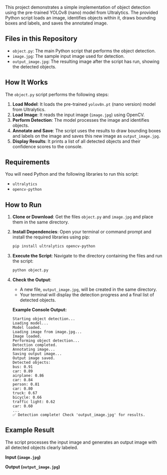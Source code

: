 
This project demonstrates a simple implementation of object detection using the pre-trained YOLOv8 (nano) model from Ultralytics. The provided Python script loads an image, identifies objects within it, draws bounding boxes and labels, and saves the annotated image.

## Files in this Repository

  * `object.py`: The main Python script that performs the object detection.
  * `image.jpg`: The sample input image used for detection.
  * `output_image.jpg`: The resulting image after the script has run, showing the detected objects.

## How It Works

The `object.py` script performs the following steps:

1.  **Load Model**: It loads the pre-trained `yolov8n.pt` (nano version) model from Ultralytics.
2.  **Load Image**: It reads the input image (`image.jpg`) using OpenCV.
3.  **Perform Detection**: The model processes the image and identifies objects.
4.  **Annotate and Save**: The script uses the results to draw bounding boxes and labels on the image and saves this new image as `output_image.jpg`.
5.  **Display Results**: It prints a list of all detected objects and their confidence scores to the console.

## Requirements

You will need Python and the following libraries to run this script:

  * `ultralytics`
  * `opencv-python`

## How to Run

1.  **Clone or Download**: Get the files `object.py` and `image.jpg` and place them in the same directory.

2.  **Install Dependencies**: Open your terminal or command prompt and install the required libraries using pip:

    ```bash
    pip install ultralytics opencv-python
    ```

3.  **Execute the Script**: Navigate to the directory containing the files and run the script:

    ```bash
    python object.py
    ```

4.  **Check the Output**:

      * A new file, `output_image.jpg`, will be created in the same directory.
      * Your terminal will display the detection progress and a final list of detected objects.

    **Example Console Output:**

    ```
    Starting object detection...
    Loading model...
    Model loaded.
    Loading image from image.jpg...
    Image loaded.
    Performing object detection...
    Detection completed.
    Annotating image...
    Saving output image...
    Output image saved.
    Detected objects:
    bus: 0.91
    car: 0.89
    airplane: 0.86
    car: 0.84
    person: 0.81
    car: 0.80
    truck: 0.67
    bicycle: 0.66
    traffic light: 0.62
    car: 0.60
    ...
    ✅ Detection complete! Check 'output_image.jpg' for results.
    ```

## Example Result

The script processes the input image and generates an output image with all detected objects clearly labeled.

**Input (`image.jpg`)**

**Output (`output_image.jpg`)**
